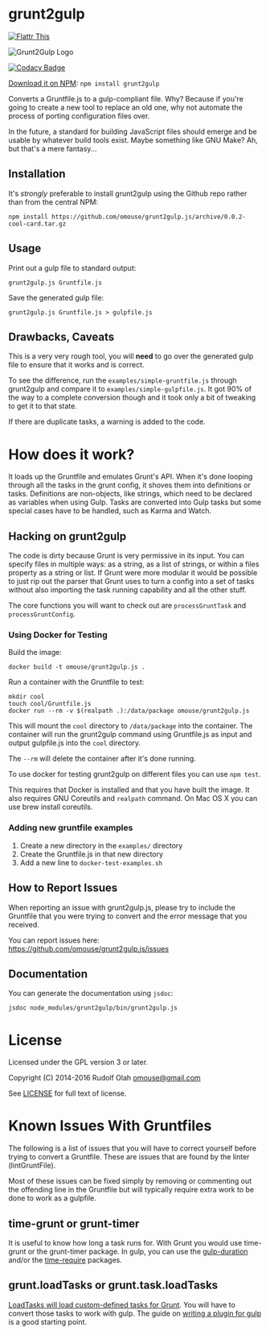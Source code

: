 # grunt2gulp

[![Flattr This](http://button.flattr.com/flattr-badge-large.png)](https://flattr.com/submit/auto?fid=y0jx3j&url=https%3A%2F%2Fgithub.com%2Fomouse%2Fgrunt2gulp.js)

![Grunt2Gulp Logo](https://github.com/omouse/grunt2gulp.js/blob/master/grunt2gulp-logo.png)

[![Codacy Badge](https://api.codacy.com/project/badge/7174ac139c9e42fabec2ebc1df48de8a)](https://www.codacy.com/app/omouse/grunt2gulp-js)

[Download it on NPM](https://www.npmjs.com/package/grunt2gulp): `npm install grunt2gulp`

Converts a Gruntfile.js to a gulp-compliant file. Why? Because if
you're going to create a new tool to replace an old one, why not
automate the process of porting configuration files over.

In the future, a standard for building JavaScript files should emerge
and be usable by whatever build tools exist. Maybe something like GNU
Make? Ah, but that's a mere fantasy...

## Installation

It's *strongly* preferable to install grunt2gulp using the Github repo
rather than from the central NPM:

    npm install https://github.com/omouse/grunt2gulp.js/archive/0.0.2-cool-card.tar.gz

## Usage

Print out a gulp file to standard output:

    grunt2gulp.js Gruntfile.js

Save the generated gulp file:

    grunt2gulp.js Gruntfile.js > gulpfile.js

## Drawbacks, Caveats

This is a very very rough tool, you will **need** to go over the
generated gulp file to ensure that it works and is correct.

To see the difference, run the `examples/simple-gruntfile.js` through
grunt2gulp and compare it to `examples/simple-gulpfile.js`. It got 90%
of the way to a complete conversion though and it took only a bit of
tweaking to get it to that state.

If there are duplicate tasks, a warning is added to the code.

# How does it work?

It loads up the Gruntfile and emulates Grunt's API. When it's done
looping through all the tasks in the grunt config, it shoves them into
definitions or tasks. Definitions are non-objects, like strings, which
need to be declared as variables when using Gulp. Tasks are converted
into Gulp tasks but some special cases have to be handled, such as
Karma and Watch.

## Hacking on grunt2gulp

The code is dirty because Grunt is very permissive in its input. You
can specify files in multiple ways: as a string, as a list of strings,
or within a files property as a string or list. If Grunt were more
modular it would be possible to just rip out the parser that Grunt
uses to turn a config into a set of tasks without also importing the
task running capability and all the other stuff.

The core functions you will want to check out are `processGruntTask`
and `processGruntConfig`.

### Using Docker for Testing

Build the image:

    docker build -t omouse/grunt2gulp.js .

Run a container with the Gruntfile to test:

    mkdir cool
    touch cool/Gruntfile.js
    docker run --rm -v $(realpath .):/data/package omouse/grunt2gulp.js

This will mount the `cool` directory to `/data/package` into the
container. The container will run the grunt2gulp command using
Gruntfile.js as input and output gulpfile.js into the `cool`
directory.

The `--rm` will delete the container after it's done running.

To use docker for testing grunt2gulp on different files you can use
`npm test`.

This requires that Docker is installed and that you have built the
image. It also requires GNU Coreutils and `realpath` command. On Mac
OS X you can use brew install coreutils.

### Adding new gruntfile examples

1. Create a new directory in the `examples/` directory
1. Create the Gruntfile.js in that new directory
1. Add a new line to `docker-test-examples.sh`

## How to Report Issues

When reporting an issue with grunt2gulp.js, please try to include the Gruntfile that you were trying to convert and the error message that you received.

You can report issues here: https://github.com/omouse/grunt2gulp.js/issues

## Documentation

You can generate the documentation using `jsdoc`:

    jsdoc node_modules/grunt2gulp/bin/grunt2gulp.js

# License

Licensed under the GPL version 3 or later.

Copyright (C) 2014-2016 Rudolf Olah <omouse@gmail.com>

See [LICENSE](./LICENSE) for full text of license.

# Known Issues With Gruntfiles

The following is a list of issues that you will have to correct
yourself before trying to convert a Gruntfile. These are issues that
are found by the linter (lintGruntFile).

Most of these issues can be fixed simply by removing or commenting out
the offending line in the Gruntfile but will typically require extra
work to be done to work as a gulpfile.

## time-grunt or grunt-timer

It is useful to know how long a task runs for. With Grunt you would use time-grunt or the grunt-timer package. In gulp, you can use the [gulp-duration](https://github.com/hughsk/gulp-duration) and/or the [time-require](https://github.com/jaguard/time-require) packages.

## grunt.loadTasks or grunt.task.loadTasks

[LoadTasks will load custom-defined tasks for Grunt](http://gruntjs.com/api/grunt.task#grunt.task.loadtasks). You will have to convert those tasks to work with gulp. The guide on [writing a plugin for gulp](https://github.com/gulpjs/gulp/blob/master/docs/writing-a-plugin/README.md) is a good starting point.
